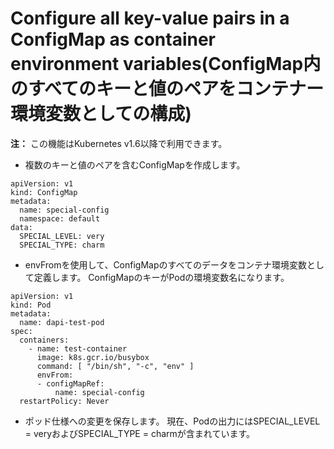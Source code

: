 # Configure all key-value pairs in a ConfigMap as container environment variables(ConfigMap内のすべてのキーと値のペアをコンテナー環境変数としての構成)

**注：** この機能はKubernetes v1.6以降で利用できます。
* 複数のキーと値のペアを含むConfigMapを作成します。

```
apiVersion: v1
kind: ConfigMap
metadata:
  name: special-config
  namespace: default
data:
  SPECIAL_LEVEL: very
  SPECIAL_TYPE: charm
```

* envFromを使用して、ConfigMapのすべてのデータをコンテナ環境変数として定義します。 ConfigMapのキーがPodの環境変数名になります。

```
apiVersion: v1
kind: Pod
metadata:
  name: dapi-test-pod
spec:
  containers:
    - name: test-container
      image: k8s.gcr.io/busybox
      command: [ "/bin/sh", "-c", "env" ]
      envFrom:
      - configMapRef:
          name: special-config
  restartPolicy: Never
```

* ポッド仕様への変更を保存します。 現在、Podの出力にはSPECIAL_LEVEL = veryおよびSPECIAL_TYPE = charmが含まれています。

